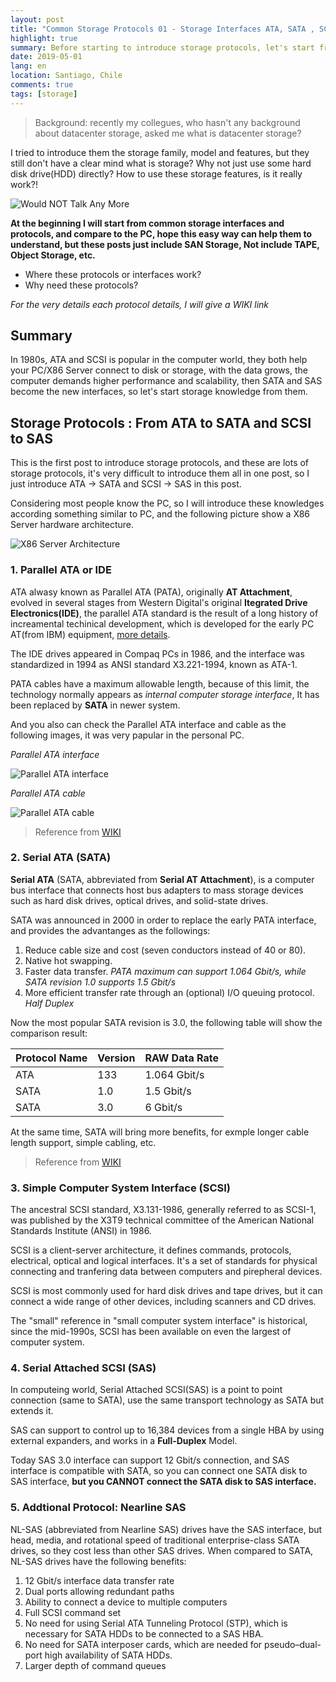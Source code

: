 ```yaml
---
layout: post
title: "Common Storage Protocols 01 - Storage Interfaces ATA, SATA , SCSI, SAS"
highlight: true
summary: Before starting to introduce storage protocols, let's start from the PC/X86 Server storage interfaces, the main storage interfaces include ATA, SATA, SCSI, SAS
date: 2019-05-01
lang: en
location: Santiago, Chile
comments: true
tags: [storage]
---
```


> Background: recently my collegues, who hasn't any background about datacenter storage, asked me what is datacenter storage? 

I tried to introduce them the storage family, model and features, but they still don't have a clear mind what is storage? Why not just use some hard disk drive(HDD) directly? How to use these storage features, is it really work?!

<img src="{{ site.baseurl }}/img/common/bm_yao_smile.jpg" alt="Would NOT Talk Any More" />

**At the beginning I will start from common storage interfaces and protocols, and compare to the PC, hope this easy way can help them to understand, but these posts just include SAN Storage, Not include TAPE, Object Storage, etc.**

* Where these protocols or interfaces work?
* Why need these protocols?

_For the very details each protocol details, I will give a WIKI link_

## Summary
In 1980s, ATA and SCSI is popular in the computer world, they both help your PC/X86 Server connect to disk or storage, with the data grows, the computer demands higher performance and scalability, then SATA and SAS become the new interfaces, so let's start storage knowledge from them.

## Storage Protocols : From ATA to SATA and SCSI to SAS
This is the first post to introduce storage protocols, and these are lots of storage protocols, it's very difficult to introduce them all in one post, so I just introduce ATA -> SATA and SCSI -> SAS in this post. 

Considering most people know the PC, so I will introduce these knowledges according something similar to PC, and the following picture show a X86 Server hardware architecture.

<img src="{{ site.baseurl }}/img/posts/20190501_X86-Server-Architecture.jpg" alt="X86 Server Architecture" />

### 1. Parallel ATA or IDE ###
ATA alwasy known as Parallel ATA (PATA), originally **AT Attachment**, evolved in several stages from Western Digital's original **Itegrated Drive Electronics(IDE)**, the parallel ATA standard is the result of a long history of increamental techinical development, which is developed for the early PC AT(from IBM) equipment, [more details](https://en.wikipedia.org/wiki/IBM_Personal_Computer/AT). 

The IDE drives appeared in Compaq PCs in 1986, and the interface was standardized in 1994 as ANSI standard X3.221-1994, known as ATA-1.

PATA cables have a maximum allowable length, because of this limit, the technology normally appears as _internal computer storage interface_, It has been replaced by **SATA** in newer system. 

And you also can check the Parallel ATA interface and cable as the following images, it was very papular in the personal PC.

_Parallel ATA interface_

<img src="{{ site.baseurl }}/img/posts/20190501_PATA_Interface.jpg" alt="Parallel ATA interface" />

_Parallel ATA cable_

<img src="{{ site.baseurl }}/img/posts/20190501_PATA_Cable.jpg" alt="Parallel ATA cable" />

> Reference from [WIKI](https://en.wikipedia.org/wiki/Parallel_ATA)

### 2. Serial ATA (SATA)
**Serial ATA** (SATA, abbreviated from **Serial AT Attachment**), is a computer bus interface that connects host bus adapters to mass storage devices such as hard disk drives, optical drives, and solid-state drives. 

SATA was announced in 2000 in order to replace the early PATA interface, and provides the advantanges as the followings:
1. Reduce cable size and cost (seven conductors instead of 40 or 80).
1. Native hot swapping.
1. Faster data transfer. _PATA maximum can support 1.064  Gbit/s, while SATA revision 1.0 supports 1.5 Gbit/s_
1. More efficient transfer rate through an (optional) I/O queuing protocol. _Half Duplex_

Now the most popular SATA revision is 3.0, the following table will show the comparison result:

Protocol Name | Version | RAW Data Rate 
------------- | ------- | -------------
ATA | 133 | 1.064 Gbit/s  
SATA | 1.0 | 1.5 Gbit/s
SATA | 3.0 | 6 Gbit/s

At the same time, SATA will bring more benefits, for exmple longer cable length support, simple cabling, etc. 

> Reference from [WIKI](https://en.wikipedia.org/wiki/Serial_ATA)


### 3. Simple Computer System Interface (SCSI)
The ancestral SCSI standard, X3.131-1986, generally referred to as SCSI-1, was published by the X3T9 technical committee of the American National Standards Institute (ANSI) in 1986.

SCSI is a client-server architecture, it defines commands, protocols, electrical, optical and logical interfaces. It's a set of standards for physical connecting and tranfering data between computers and pirepheral devices.

SCSI is most commonly used for hard disk drives and tape drives, but it can connect a wide range of other devices, including scanners and CD drives.

The "small" reference in "small computer system interface" is historical, since the mid-1990s, SCSI has been available on even the largest of computer system.

### 4. Serial Attached SCSI (SAS)
In computeing world, Serial Attached SCSI(SAS) is a point to point connection (same to SATA), use the same transport technology as SATA but extends it.

SAS can support to control up to 16,384 devices from a single HBA by using external expanders, and works in a __Full-Duplex__ Model.

Today SAS 3.0 interface can support 12 Gbit/s connection, and SAS interface is compatible with SATA, so you can connect one SATA disk to SAS interface, __but you CANNOT connect the SATA disk to SAS interface.__

### 5. Addtional Protocol: Nearline SAS
NL-SAS (abbreviated from Nearline SAS) drives have the SAS interface, but head, media, and rotational speed of traditional enterprise-class SATA drives, so they cost less than other SAS drives. When compared to SATA, NL-SAS drives have the following benefits:

1. 12 Gbit/s interface data transfer rate
1. Dual ports allowing redundant paths
1. Ability to connect a device to multiple computers
1. Full SCSI command set
1. No need for using Serial ATA Tunneling Protocol (STP), which is necessary for SATA HDDs to be connected to a SAS HBA.
1. No need for SATA interposer cards, which are needed for pseudo–dual-port high availability of SATA HDDs.
1. Larger depth of command queues

